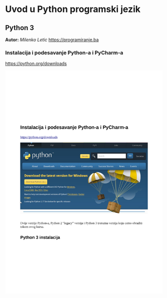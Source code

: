 
# Uvod u Python programski jezik

## Python 3

**Autor:** _Milenko Letic_
https://programiranje.ba

### Instalacija i podesavanje Python-a i PyCharm-a

https://python.org/downloads

![GitHub stranica](slike/github_stranica.png)



